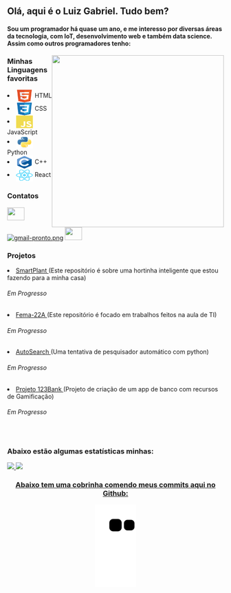 <h2>Olá, aqui é o Luiz Gabriel. Tudo bem?</h2>
<h4>Sou um programador há quase um ano, e me interesso por diversas áreas da tecnologia, com IoT, desenvolvimento web e também data science. Assim como outros programadores tenho:</h4>
<!--
 <img align="right" height="300" width="200" src="https://imgkub.com/images/2022/06/06/wp5812753-pronto.png">
-->
<img align="right" height="400" width="400" src="https://imgkub.com/images/2022/06/22/rick-and-morty1.png">
  <!--=======================================   LINGUAGENS   =======================================-->
<h3>Minhas Linguagens favoritas</h3>
  
  <li><img align="center" height="30" width="40" src="https://raw.githubusercontent.com/devicons/devicon/master/icons/html5/html5-original.svg"><label>    HTML</label></li>
  <li><img align="center" height="30" width="40" src="https://raw.githubusercontent.com/devicons/devicon/master/icons/css3/css3-original.svg"><label>    CSS</label></li>
 <li><img align="center" height="30" width="40" src="https://raw.githubusercontent.com/devicons/devicon/master/icons/javascript/javascript-plain.svg"><label>    JavaScript</label>
 <li><img align="center" height="30" width="40" src="https://github.com/devicons/devicon/blob/master/icons/python/python-original.svg"><label>    Python</label></li>
 <li><img align="center" height="30" width="40" src="https://raw.githubusercontent.com/devicons/devicon/master/icons/c/c-original.svg"><label>    C++</label></li>
 <li><img align="center" height="30" width="40" src="https://raw.githubusercontent.com/devicons/devicon/master/icons/react/react-original.svg"><label>    React</label></li>
  <!--<li><img align="center" height="30" width="40" src="https://raw.githubusercontent.com/devicons/devicon/master/icons/java/java-original.svg"><label>    Java</label></li>-->
 </div>
 <div>
 <!--=======================================   CONTATOS   =======================================-->
  <h3>Contatos</h3>
<a href="https://www.linkedin.com/in/luiz-gabriel-0aa256241/" target="_blank"><img height="30" width="40" src="https://raw.githubusercontent.com/rahuldkjain/github-profile-readme-generator/master/src/images/icons/Social/linked-in-alt.svg" target="_blank"></a>
<a href = "mailto:luizgabrielgrupe@gmail.com"><img height="48" width="48" src="https://imgkub.com/images/2022/06/22/gmail1.png" alt="gmail-pronto.png" target="_blank"></a>
<a href="https://instagram.com/luiz_gabriel_13" target="_blank"><img height="30" width="40" src="https://raw.githubusercontent.com/rahuldkjain/github-profile-readme-generator/master/src/images/icons/Social/instagram.svg" target="_blank"></a>
</div>

 <!--=======================================   PROJETOS   =======================================-->
<h3>Projetos</h3>
<li><a href="https://github.com/LuizGabe/SmartPlant">SmartPlant </a><label>(Este repositório é sobre uma hortinha inteligente que estou fazendo para a minha casa)<h6>Em Progresso</h6></label></li>
<li><a href="https://github.com/LuizGabe/Fema-22A">Fema-22A </a><label>(Este repositório é focado em trabalhos feitos na aula de TI)<h6>Em Progresso</h6></label></li>
<li><a href="https://github.com/LuizGabe/AutoSearchPython">AutoSearch </a><label>(Uma tentativa de pesquisador automático com python)<h6>Em Progresso</h6></label></li>
<li><a href="https://github.com/LuizGabe/Projeto-123Bank">Projeto 123Bank </a><label>(Projeto de criação de um app de banco com recursos de Gamificação)<h6>Em Progresso</h6></label></li>
<br>

 <!--=======================================   ESTATÍSTICAS   =======================================-->
<h3>Abaixo estão algumas estatísticas minhas:</h3>
<br:
<div align="center">
<a href="https://github.com/LuizGabe">
<img height="180em" src="https://github-readme-stats.vercel.app/api/top-langs/?username=LuizGabe&border_color=000000&layout=compact&langs_count=7&theme=algolia"/>
<img height="180em" src="https://github-readme-stats.vercel.app/api?username=LuizGabe&show_icons=true&theme=algolia&border_color=000000&include_all_commits=true&count_private=true"/>
</div>
 <br>
 <h3>Abaixo tem uma cobrinha comendo meus commits aqui no Github:</h3>
 
 ![Snake animation](https://github.com/LuizGabe/LuizGabe/blob/output/github-contribution-grid-snake.svg)
